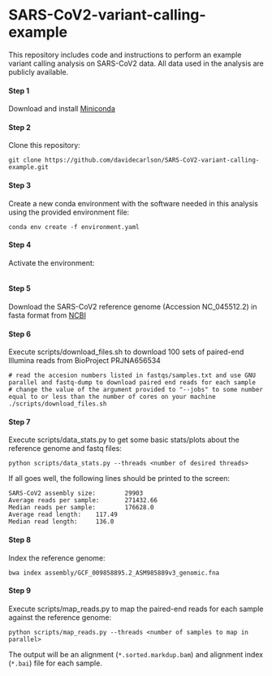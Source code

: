 # SARS-CoV2-variant-calling-example

This repository includes code and instructions to perform an example variant calling analysis on SARS-CoV2 data. All data used in the analysis are publicly available.

#### Step 1
Download and install [Miniconda](https://docs.conda.io/en/latest/miniconda.html)

#### Step 2
Clone this repository:
```
git clone https://github.com/davidecarlson/SARS-CoV2-variant-calling-example.git
```

#### Step 3
Create a new conda environment with the software needed in this analysis using the provided environment file:
```
conda env create -f environment.yaml
````

#### Step 4
Activate the environment:
```conda activate covid-variant-example
```

#### Step 5
Download the SARS-CoV2 reference genome (Accession NC_045512.2) in fasta format from [NCBI](https://www.ncbi.nlm.nih.gov/nuccore/NC_045512.2?report=fasta)

#### Step 6
Execute scripts/download_files.sh to download 100 sets of paired-end Illumina reads from BioProject PRJNA656534
```
# read the accesion numbers listed in fastqs/samples.txt and use GNU parallel and fastq-dump to download paired end reads for each sample
# change the value of the argument provided to "--jobs" to some number equal to or less than the number of cores on your machine
./scripts/download_files.sh
```

#### Step 7
Execute scripts/data_stats.py to get some basic stats/plots about the reference genome and fastq files:
```
python scripts/data_stats.py --threads <number of desired threads>
```
If all goes well, the following lines should be printed to the screen:
```
SARS-CoV2 assembly size:        29903
Average reads per sample:       271432.66
Median reads per sample:        176628.0
Average read length:    117.49
Median read length:     136.0
```

#### Step 8

Index the reference genome:

```
bwa index assembly/GCF_009858895.2_ASM985889v3_genomic.fna
```

#### Step 9

Execute scripts/map_reads.py to map the paired-end reads for each sample against the reference genome:

```
python scripts/map_reads.py --threads <number of samples to map in parallel>
```
The output will be an alignment (```*.sorted.markdup.bam```) and alignment index (```*.bai```) file for each sample.
